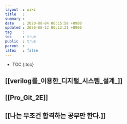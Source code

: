 ```yaml
---
layout  : wiki
title   : 
summary : 
date    : 2020-08-04 00:15:59 +0900
updated : 2020-08-12 00:12:21 +0900
tag     : 
toc     : true
public  : true
parent  : 
latex   : false
---
```

* TOC
{:toc}

## [[verilog를_이용한_디지털_시스템_설계_]]
## [[Pro_Git_2E]]
## [[나는 무조건 합격하는 공부만 한다.]]
